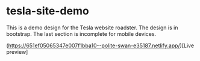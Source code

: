 # tesla-site-demo
This is a demo design for the Tesla website roadster. The design is in bootstrap.
The last section is incomplete for mobile devices.

(https://651ef05065347e007f1bba10--polite-swan-e35187.netlify.app/)[Live preview]
